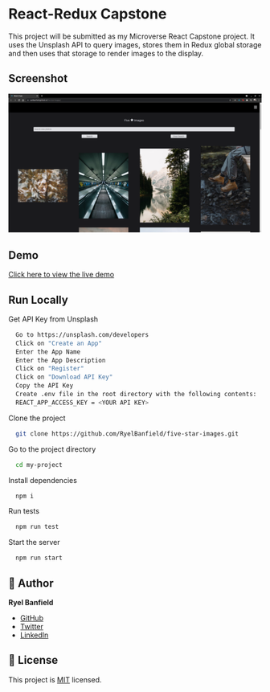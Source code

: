 
# React-Redux Capstone

This project will be submitted as my Microverse React Capstone project. It uses the Unsplash API to query images, stores them in Redux global storage and then uses that storage to render images to the display.


## Screenshot

![screenshot](./Screenshot.png)

  
## Demo

[Click here to view the live demo](https://ryelbanfield.github.io/five-star-images/)
## Run Locally

Get API Key from Unsplash
```bash
  Go to https://unsplash.com/developers
  Click on "Create an App"
  Enter the App Name
  Enter the App Description
  Click on "Register"
  Click on "Download API Key"
  Copy the API Key
  Create .env file in the root directory with the following contents:
  REACT_APP_ACCESS_KEY = <YOUR API KEY>
```

Clone the project

```bash
  git clone https://github.com/RyelBanfield/five-star-images.git
```

Go to the project directory

```bash
  cd my-project
```

Install dependencies

```bash
  npm i
```

Run tests

```bash
  npm run test
```

Start the server

```bash
  npm run start
```

  ## 👤 Author
**Ryel Banfield**
- [GitHub](https://github.com/ryelbanfield)
- [Twitter](https://twitter.com/ryelbanfield)
- [LinkedIn](https://www.linkedin.com/in/ryel-banfield/)

## 📝 License
This project is [MIT](LICENSE) licensed.